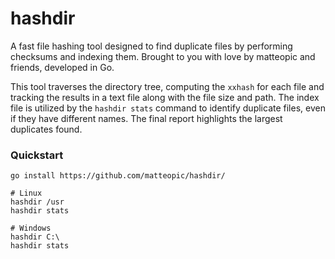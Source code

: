 hashdir
=======

A fast file hashing tool designed to find duplicate files by performing checksums and indexing them.
Brought to you with love by matteopic and friends, developed in Go.

This tool traverses the directory tree, computing the `xxhash` for each file and tracking the results in a text file along with the file size and path.
The index file is utilized by the `hashdir stats` command to identify duplicate files, even if they have different names.
The final report highlights the largest duplicates found.


### Quickstart ###

    go install https://github.com/matteopic/hashdir/

    # Linux
    hashdir /usr
    hashdir stats

    # Windows
    hashdir C:\
    hashdir stats
